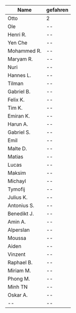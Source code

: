 |Name|gefahren|
|--|--|
|Otto|2|
|Ole|--|
|Henri R.|--|
|Yen Che|--|
|Mohammed R.|--|
|Maryam R.|--|
|Nuri|--|
|Hannes L.|--|
|Tilman|--|
|Gabriel B.|--|
|Felix K.|--|
|Tim K.|--|
|Emiran K.|--|
|Harun A.|--|
|Gabriel S.|--|
|Emil|--|
|Malte D.|--|
|Matias|--|
|Lucas|--|
|Maksim|--|
|Michayl|--|
|Tymofij|--|
|Julius K.|--|
|Antonius S.|--|
|Benedikt J.|--|
|Amin A.|--|
|Alperslan|--|
|Moussa|--|
|Aiden|--|
|Vinzent|--|
|Raphael B.|--|
|Miriam M.|--|
|Phong M.|--|
|Minh TN|--|
|Oskar A.|--|
|--|--|